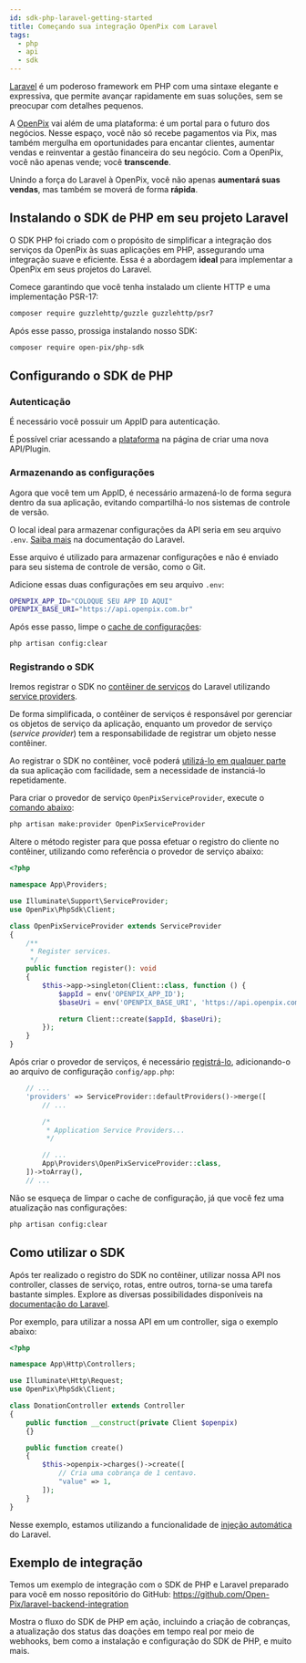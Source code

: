 ```yaml
---
id: sdk-php-laravel-getting-started
title: Começando sua integração OpenPix com Laravel
tags:
  - php
  - api
  - sdk
---
```


[Laravel](https://laravel.com/) é um poderoso framework em PHP com uma sintaxe elegante e expressiva, que permite avançar rapidamente em suas soluções, sem se preocupar com detalhes pequenos.

A [OpenPix](https://woovi.com) vai além de uma plataforma: é um portal para o futuro dos negócios. Nesse espaço, você não só recebe pagamentos via Pix, mas também mergulha em oportunidades para encantar clientes, aumentar vendas e reinventar a gestão financeira do seu negócio. Com a OpenPix, você não apenas vende; você **transcende**.

Unindo a força do Laravel à OpenPix, você não apenas **aumentará suas vendas**, mas também se moverá de forma **rápida**.

## Instalando o SDK de PHP em seu projeto Laravel

O SDK PHP foi criado com o propósito de simplificar a integração dos serviços da OpenPix às suas aplicações em PHP, assegurando uma integração suave e eficiente. Essa é a abordagem **ideal** para implementar a OpenPix em seus projetos do Laravel.

Comece garantindo que você tenha instalado um cliente HTTP e uma implementação PSR-17:

```bash
composer require guzzlehttp/guzzle guzzlehttp/psr7
```

Após esse passo, prossiga instalando nosso SDK:

```bash
composer require open-pix/php-sdk
```

## Configurando o SDK de PHP

### Autenticação

É necessário você possuir um AppID para autenticação.

É possível criar acessando a [plataforma](https://app.woovi.com/home/applications/add) na página de criar uma nova API/Plugin.

### Armazenando as configurações

Agora que você tem um AppID, é necessário armazená-lo de forma segura dentro da sua aplicação, evitando compartilhá-lo nos sistemas de controle de versão.

O local ideal para armazenar configurações da API seria em seu arquivo `.env`. [Saiba mais](https://laravel.com/docs/10.x/configuration#environment-configuration) na documentação do Laravel.

Esse arquivo é utilizado para armazenar configurações e não é enviado para seu sistema de controle de versão, como o Git.

Adicione essas duas configurações em seu arquivo `.env`:
```bash
OPENPIX_APP_ID="COLOQUE SEU APP ID AQUI"
OPENPIX_BASE_URI="https://api.openpix.com.br"
```

Após esse passo, limpe o [cache de configurações](https://laravel.com/docs/10.x/configuration#configuration-caching):
```bash
php artisan config:clear
```

### Registrando o SDK

Iremos registrar o SDK no [contêiner de serviços](https://laravel.com/docs/10.x/container) do Laravel utilizando [service providers](https://laravel.com/docs/10.x/providers).

De forma simplificada, o contêiner de serviços é responsável por gerenciar os objetos de serviço da aplicação, enquanto um provedor de serviço (_service provider_) tem a responsabilidade de registrar um objeto nesse contêiner.

Ao registrar o SDK no contêiner, você poderá [utilizá-lo em qualquer parte](https://laravel.com/docs/10.x/container#resolving) da sua aplicação com facilidade, sem a necessidade de instanciá-lo repetidamente.

Para criar o provedor de serviço `OpenPixServiceProvider`, execute o [comando abaixo](https://laravel.com/docs/10.x/providers#writing-service-providers):

```bash
php artisan make:provider OpenPixServiceProvider
```

Altere o método register para que possa efetuar o registro do cliente no contêiner, utilizando como referência o provedor de serviço abaixo:

```php
<?php

namespace App\Providers;

use Illuminate\Support\ServiceProvider;
use OpenPix\PhpSdk\Client;

class OpenPixServiceProvider extends ServiceProvider
{
    /**
     * Register services.
     */
    public function register(): void
    {
        $this->app->singleton(Client::class, function () {
            $appId = env('OPENPIX_APP_ID');
            $baseUri = env('OPENPIX_BASE_URI', 'https://api.openpix.com.br');

            return Client::create($appId, $baseUri);
        });
    }
}
```

Após criar o provedor de serviços, é necessário [registrá-lo](https://laravel.com/docs/10.x/providers#registering-providers), adicionando-o ao arquivo de configuração `config/app.php`:

```php
    // ...
    'providers' => ServiceProvider::defaultProviders()->merge([
        // ...

        /*
         * Application Service Providers...
         */

        // ...
        App\Providers\OpenPixServiceProvider::class,
    ])->toArray(),
    // ...
```

Não se esqueça de limpar o cache de configuração, já que você fez uma atualização nas configurações:

```bash
php artisan config:clear
```

## Como utilizar o SDK

Após ter realizado o registro do SDK no contêiner, utilizar nossa API nos controller, classes de serviço, rotas, entre outros, torna-se uma tarefa bastante simples. Explore as diversas possibilidades disponíveis na [documentação do Laravel](https://laravel.com/docs/10.x/container#resolving).

Por exemplo, para utilizar a nossa API em um controller, siga o exemplo abaixo:

```php
<?php

namespace App\Http\Controllers;

use Illuminate\Http\Request;
use OpenPix\PhpSdk\Client;

class DonationController extends Controller
{
    public function __construct(private Client $openpix)
    {}

    public function create()
    {
        $this->openpix->charges()->create([
            // Cria uma cobrança de 1 centavo.
            "value" => 1,
        ]);
    }
}
```

Nesse exemplo, estamos utilizando a funcionalidade de [injeção automática](https://laravel.com/docs/10.x/container#automatic-injection) do Laravel.

## Exemplo de integração

Temos um exemplo de integração com o SDK de PHP e Laravel preparado para você em nosso repositório do GitHub: https://github.com/Open-Pix/laravel-backend-integration

Mostra o fluxo do SDK de PHP em ação, incluindo a criação de cobranças, a atualização dos status das doações em tempo real por meio de webhooks, bem como a instalação e configuração do SDK de PHP, e muito mais.
